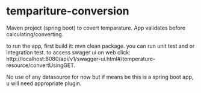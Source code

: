 # tempariture-conversion


Maven project (spring boot) to covert temparature.
App validates before calculating/converting.

to run the app, first build it: mvn clean package.
you can run unit test and or integration test. to access swager ui on web click: http://localhost:8080/api/v1/swagger-ui.html#/temperature-resource/convertUsingGET.

No use of any datasource for now but if means be this is a spring boot app, u will need appropriate plugin.


